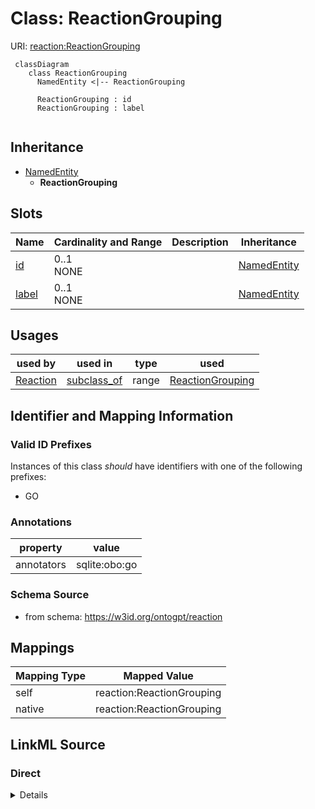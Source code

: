 # Class: ReactionGrouping



URI: [reaction:ReactionGrouping](http://w3id.org/ontogpt/reaction/ReactionGrouping)


```mermaid
 classDiagram
    class ReactionGrouping
      NamedEntity <|-- ReactionGrouping
      
      ReactionGrouping : id
      ReactionGrouping : label
      
```




## Inheritance
* [NamedEntity](NamedEntity.md)
    * **ReactionGrouping**



## Slots

| Name | Cardinality and Range | Description | Inheritance |
| ---  | --- | --- | --- |
| [id](id.md) | 0..1 <br/> NONE |  | [NamedEntity](NamedEntity.md) |
| [label](label.md) | 0..1 <br/> NONE |  | [NamedEntity](NamedEntity.md) |





## Usages

| used by | used in | type | used |
| ---  | --- | --- | --- |
| [Reaction](Reaction.md) | [subclass_of](subclass_of.md) | range | [ReactionGrouping](ReactionGrouping.md) |






## Identifier and Mapping Information


### Valid ID Prefixes

Instances of this class *should* have identifiers with one of the following prefixes:

* GO






### Annotations

| property | value |
| --- | --- |
| annotators | sqlite:obo:go |



### Schema Source


* from schema: https://w3id.org/ontogpt/reaction





## Mappings

| Mapping Type | Mapped Value |
| ---  | ---  |
| self | reaction:ReactionGrouping |
| native | reaction:ReactionGrouping |


## LinkML Source

<!-- TODO: investigate https://stackoverflow.com/questions/37606292/how-to-create-tabbed-code-blocks-in-mkdocs-or-sphinx -->

### Direct

<details>
```yaml
name: ReactionGrouping
id_prefixes:
- GO
annotations:
  annotators:
    tag: annotators
    value: sqlite:obo:go
from_schema: https://w3id.org/ontogpt/reaction
rank: 1000
is_a: NamedEntity

```
</details>

### Induced

<details>
```yaml
name: ReactionGrouping
id_prefixes:
- GO
annotations:
  annotators:
    tag: annotators
    value: sqlite:obo:go
from_schema: https://w3id.org/ontogpt/reaction
rank: 1000
is_a: NamedEntity
attributes:
  id:
    name: id
    annotations:
      prompt.skip:
        tag: prompt.skip
        value: 'true'
    description: A unique identifier for the named entity
    comments:
    - this is populated during the grounding and normalization step
    from_schema: http://w3id.org/ontogpt/core
    rank: 1000
    identifier: true
    alias: id
    owner: ReactionGrouping
    domain_of:
    - NamedEntity
    - Publication
    range: string
  label:
    name: label
    description: The label (name) of the named thing
    from_schema: http://w3id.org/ontogpt/core
    aliases:
    - name
    alias: label
    owner: ReactionGrouping
    domain_of:
    - Reaction
    - NamedEntity
    range: string

```
</details>